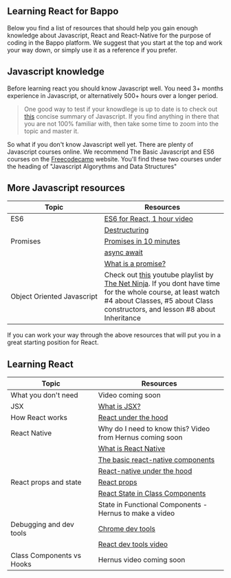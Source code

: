 ## Learning React for Bappo

Below you find a list of resources that should help you gain enough knowledge about Javascript, React and React-Native for the purpose of coding in the Bappo platform.
We suggest that you start at the top and work your way down, or simply use it as a reference if you prefer.

## Javascript knowledge
Before learning react you should know Javascript well. You need 3+ months experience in Javascript, or alternatively 500+ hours over a longer period. 

> One good way to test if your knowdlege is up to date is to check out [this](https://developer.mozilla.org/en-US/docs/Web/JavaScript/A_re-introduction_to_JavaScript) concise summary of Javascript. If you find anything in there that you are not 100% familiar with, then take some time to zoom into the topic and master it.

So what if you don't know Javascript well yet.
There are plenty of Javascript courses online. We recommend The Basic Javascript and ES6 courses on the [Freecodecamp](https://www.freecodecamp.org/learn) website.  You'll find these two courses under the heading of "Javascript Algorythms and Data Structures"

## More Javascript resources
Topic|Resources
---------|-----
ES6 |  [ES6 for React, 1 hour video](https://www.youtube.com/watch?v=NCwa_xi0Uuc&t=109s)
&nbsp; | [Destructuring](https://developer.mozilla.org/en-US/docs/Web/JavaScript/Reference/Operators/Destructuring_assignment)
Promises | [Promises in 10 minutes](https://www.youtube.com/watch?v=DHvZLI7Db8E)  
&nbsp; | [async await](https://www.youtube.com/watch?v=DHvZLI7Db8E)  
&nbsp; | [What is a promise?](https://medium.com/javascript-scene/master-the-javascript-interview-what-is-a-promise-27fc71e77261)
Object&nbsp;Oriented&nbsp;Javascript | Check out [this](https://www.youtube.com/playlist?list=PL4cUxeGkcC9i5yvDkJgt60vNVWffpblB7) youtube playlist by [The Net Ninja](https://www.youtube.com/channel/UCW5YeuERMmlnqo4oq8vwUpg). If you dont have time for the whole course, at least watch #4 about Classes, #5 about Class constructors, and lesson #8 about Inheritance

If you can work your way through the above resources that will put you in a great starting position for React.

## Learning React
Topic|Resources
---------|-----
What&nbsp;you&nbsp;don't&nbsp;need | Video coming soon
JSX | [What is JSX?](https://reactjs.org/docs/jsx-in-depth.html)
How React works | [React under the hood](https://www.freecodecamp.org/news/react-under-the-hood/)
React Native | Why do I need to know this? Video from Hernus coming soon
&nbsp; | [What is React Native](https://medium.com/@thinkwik/react-native-what-is-it-and-why-is-it-used-b132c3581df)
&nbsp; | [The basic react-native components](https://reactnative.dev/docs/intro-react-native-components)
&nbsp; | [React-native under the hood](https://www.youtube.com/watch?v=OnCio4h1J3M)
React props and state | [React props](https://reactjs.org/docs/components-and-props.html)
&nbsp; | [React State in Class Components](https://reactjs.org/docs/state-and-lifecycle.html)
&nbsp; | State in Functional Components - Hernus to make a video
Debugging and dev tools | [Chrome dev tools](https://www.youtube.com/watch?v=H0XScE08hy8)
&nbsp; | [React dev tools video](https://www.youtube.com/watch?v=DQjMiKEwl_E) 
Class Components vs Hooks | Hernus video coming soon